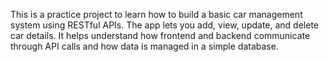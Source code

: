 This is a practice project to learn how to build a basic car management system using RESTful APIs. The app lets you add, view, update, and delete car details. It helps understand how frontend and backend communicate through API calls and how data is managed in a simple database.
